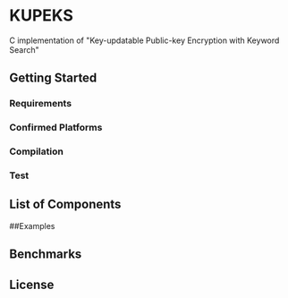 # KUPEKS
C implementation of "Key-updatable Public-key Encryption with Keyword Search"

## Getting Started 

### Requirements

### Confirmed Platforms

### Compilation

### Test

## List of Components

##Examples

## Benchmarks

## License

